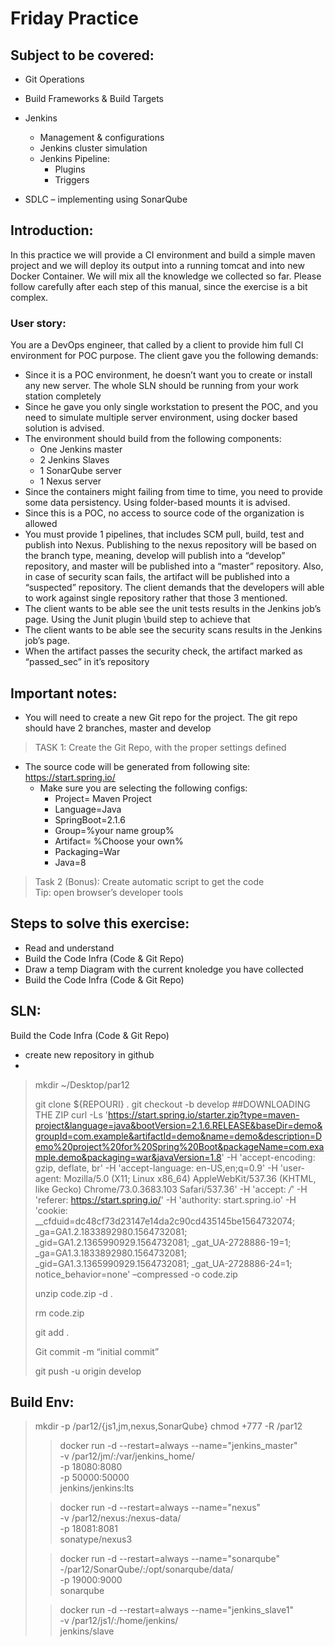 # Friday Practice

## Subject to be covered:
- Git Operations
- Build Frameworks & Build Targets
- Jenkins
  - Management & configurations
  - Jenkins cluster simulation
  - Jenkins Pipeline:
    - Plugins 
    - Triggers

- SDLC – implementing using SonarQube


## Introduction:
In this practice we will provide a CI environment and build a simple maven project and we will deploy its output into a running tomcat and into new Docker Container.
We will mix all the knowledge we collected so far.
Please follow carefully after each step of this manual, since the exercise is a bit complex.

### User story:
You are a DevOps engineer, that called by a client to provide him full CI environment for POC purpose. 
The client gave you the following demands:
- Since it is a POC environment, he doesn’t want you to create or install any new server. The whole SLN should be running from your work station completely
- Since he gave you only single workstation to present the POC, and you need to simulate multiple server environment, using docker based solution is advised.
- The environment should build from the following components:
  - One Jenkins master
  - 2 Jenkins Slaves
  - 1 SonarQube server
  - 1 Nexus server
- Since the containers might failing from time to time, you need to provide some data persistency. Using folder-based mounts it is advised.
- Since this is a POC, no access to source code of the organization is allowed
- You must provide 1 pipelines, that includes SCM pull, build, test and publish into Nexus. Publishing to the nexus repository will be based on the branch type, meaning, develop will publish into a “develop” repository, and master will be published into a “master” repository. Also, in case of security scan fails, the artifact will be published into a “suspected” repository. The client demands that the developers will able to work against single repository rather that those 3 mentioned.
- The client wants to be able see the unit tests results in the Jenkins job’s page. Using the Junit plugin \build step to achieve that
- The client wants to be able see the security scans results in the Jenkins job’s page.
- When the artifact passes the security check, the artifact marked as “passed_sec” in it’s repository

## Important notes:
- You will need to create a new Git repo for the project. The git repo should have 2 branches, master and develop
> TASK 1: Create the Git Repo, with the proper settings defined

- The source code will be generated from following site: https://start.spring.io/ 
  - Make sure you are selecting the following configs:
    - Project= Maven Project
    - Language=Java
    - SpringBoot=2.1.6
    - Group=%your name group%
    - Artifact= %Choose your own%
    - Packaging=War
    - Java=8

> Task 2 (Bonus): Create automatic script to get the code  
> Tip: open browser’s developer tools


## Steps to solve this exercise:
- Read and understand
- Build the Code Infra (Code & Git Repo)
- Draw a temp Diagram with the current knoledge you have collected
- Build the Code Infra (Code & Git Repo)

## SLN:
Build the Code Infra (Code & Git Repo)
* create new repository in github
*
> mkdir ~/Desktop/par12
>
> git clone ${REPOURI} .
> git checkout -b develop
> ##DOWNLOADING THE ZIP
> curl -Ls 'https://start.spring.io/starter.zip?type=maven-project&language=java&bootVersion=2.1.6.RELEASE&baseDir=demo&groupId=com.example&artifactId=demo&name=demo&description=Demo%20project%20for%20Spring%20Boot&packageName=com.example.demo&packaging=war&javaVersion=1.8' -H 'accept-encoding: gzip, deflate, br' -H 'accept-language: en-US,en;q=0.9' -H 'user-agent: Mozilla/5.0 (X11; Linux x86_64) AppleWebKit/537.36 (KHTML, like Gecko) Chrome/73.0.3683.103 Safari/537.36' -H 'accept: */*' -H 'referer: https://start.spring.io/' -H 'authority: start.spring.io' -H 'cookie: __cfduid=dc48cf73d23147e14da2c90cd435145be1564732074; _ga=GA1.2.1833892980.1564732081; _gid=GA1.2.1365990929.1564732081; _gat_UA-2728886-19=1; _ga=GA1.3.1833892980.1564732081; _gid=GA1.3.1365990929.1564732081; _gat_UA-2728886-24=1; notice_behavior=none' –compressed -o code.zip
>
> unzip code.zip -d .
>
> rm code.zip
>
>git add .
>
> Git commit -m “initial commit”
>
> git push -u origin develop

## Build Env:
> mkdir -p /par12/{js1,jm,nexus,SonarQube}
> chmod +777 -R /par12
>
>> docker run -d --restart=always --name="jenkins_master" \
>>    -v /par12/jm/:/var/jenkins_home/ \
>>    -p 18080:8080 \
>>    -p 50000:50000 \
>>    jenkins/jenkins:lts
>
>> docker run -d --restart=always --name="nexus" \
>>    -v /par12/nexus:/nexus-data/ \
>>    -p 18081:8081 \
>>    sonatype/nexus3
>
>> docker run -d --restart=always --name="sonarqube" \
>>    -/par12/SonarQube/:/opt/sonarqube/data/ \
>>    -p 19000:9000 \
>>    sonarqube
>
>> docker run -d --restart=always --name="jenkins_slave1" \
>    -v /par12/js1/:/home/jenkins/ \
>    jenkins/slave
